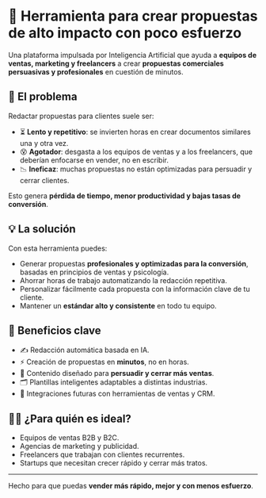 # 🚀 Herramienta para crear propuestas de alto impacto con poco esfuerzo

Una plataforma impulsada por Inteligencia Artificial que ayuda a **equipos de ventas, marketing y freelancers** a crear **propuestas comerciales persuasivas y profesionales** en cuestión de minutos.

## 🌟 El problema
Redactar propuestas para clientes suele ser:
- ⏳ **Lento y repetitivo**: se invierten horas en crear documentos similares una y otra vez.  
- 😵 **Agotador**: desgasta a los equipos de ventas y a los freelancers, que deberían enfocarse en vender, no en escribir.  
- 📉 **Ineficaz**: muchas propuestas no están optimizadas para persuadir y cerrar clientes.

Esto genera **pérdida de tiempo, menor productividad y bajas tasas de conversión**.

## 💡 La solución
Con esta herramienta puedes:
- Generar propuestas **profesionales y optimizadas para la conversión**, basadas en principios de ventas y psicología.  
- Ahorrar horas de trabajo automatizando la redacción repetitiva.  
- Personalizar fácilmente cada propuesta con la información clave de tu cliente.  
- Mantener un **estándar alto y consistente** en todo tu equipo.

## 🚀 Beneficios clave
- ✍️ Redacción automática basada en IA.
- ⚡ Creación de propuestas en **minutos**, no en horas.
- 🎯 Contenido diseñado para **persuadir y cerrar más ventas**.
- 🗂️ Plantillas inteligentes adaptables a distintas industrias.
- 🔗 Integraciones futuras con herramientas de ventas y CRM.

## 🧑‍💻 ¿Para quién es ideal?
- Equipos de ventas B2B y B2C.  
- Agencias de marketing y publicidad.  
- Freelancers que trabajan con clientes recurrentes.  
- Startups que necesitan crecer rápido y cerrar más tratos.

---

Hecho para que puedas **vender más rápido, mejor y con menos esfuerzo**.
